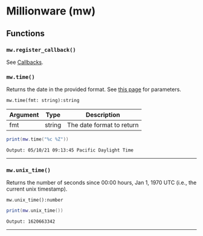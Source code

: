 # Millionware (mw)

## Functions

### `mw.register_callback()`
See [Callbacks](https://docs.millionware.vip/script_callbacks/).

### `mw.time()`
Returns the date in the provided format. See [this page](https://www.cplusplus.com/reference/iomanip/put_time/) for parameters.

```mw.time(fmt: string):string```

| Argument      | Type          | Description   |
| ------------- | ------------- | ------------- |
| fmt            | string        | The date format to return  |

```lua
print(mw.time("%c %Z"))
```

`Output: 05/10/21 09:13:45 Pacific Daylight Time`

---

### `mw.unix_time()`
Returns the number of seconds since 00:00 hours, Jan 1, 1970 UTC (i.e., the current unix timestamp).

```mw.unix_time():number```

```lua
print(mw.unix_time())
```

`Output: 1620663342`

---
